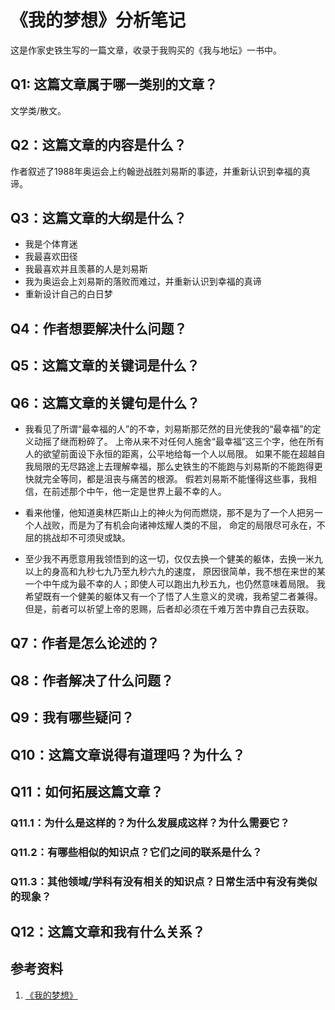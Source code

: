 # 《我的梦想》分析笔记

这是作家史铁生写的一篇文章，收录于我购买的《我与地坛》一书中。

## Q1: 这篇文章属于哪一类别的文章？

文学类/散文。

## Q2：这篇文章的内容是什么？

作者叙述了1988年奥运会上约翰逊战胜刘易斯的事迹，并重新认识到幸福的真谛。

## Q3：这篇文章的大纲是什么？

- 我是个体育迷
- 我最喜欢田径
- 我最喜欢并且羡慕的人是刘易斯
- 我为奥运会上刘易斯的落败而难过，并重新认识到幸福的真谛
- 重新设计自己的白日梦

## Q4：作者想要解决什么问题？

## Q5：这篇文章的关键词是什么？

## Q6：这篇文章的关键句是什么？

- 我看见了所谓“最幸福的人”的不幸，刘易斯那茫然的目光使我的“最幸福”的定义动摇了继而粉碎了。
  上帝从来不对任何人施舍“最幸福”这三个字，他在所有人的欲望前面设下永恒的距离，公平地给每一个人以局限。
  如果不能在超越自我局限的无尽路途上去理解幸福，那么史铁生的不能跑与刘易斯的不能跑得更快就完全等同，都是沮丧与痛苦的根源。
  假若刘易斯不能懂得这些事，我相信，在前述那个中午，他一定是世界上最不幸的人。

- 看来他懂，他知道奥林匹斯山上的神火为何而燃烧，那不是为了一个人把另一个人战败，而是为了有机会向诸神炫耀人类的不屈，
  命定的局限尽可永在，不屈的挑战却不可须臾或缺。

- 至少我不再愿意用我领悟到的这一切，仅仅去换一个健美的躯体，去换一米九以上的身高和九秒七九乃至九秒六九的速度，
  原因很简单，我不想在来世的某一个中午成为最不幸的人；即使人可以跑出九秒五九，也仍然意味着局限。
  我希望既有一个健美的躯体又有一个了悟了人生意义的灵魂，我希望二者兼得。
  但是，前者可以祈望上帝的恩赐，后者却必须在千难万苦中靠自己去获取。

## Q7：作者是怎么论述的？

## Q8：作者解决了什么问题？

## Q9：我有哪些疑问？

## Q10：这篇文章说得有道理吗？为什么？

## Q11：如何拓展这篇文章？

### Q11.1：为什么是这样的？为什么发展成这样？为什么需要它？

### Q11.2：有哪些相似的知识点？它们之间的联系是什么？

### Q11.3：其他领域/学科有没有相关的知识点？日常生活中有没有类似的现象？

## Q12：这篇文章和我有什么关系？

## 参考资料

1. [《我的梦想》](http://www.dushu369.com/shici/HTML/82254.html)
